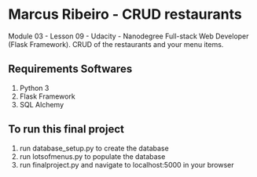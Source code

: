 # Marcus Ribeiro - CRUD restaurants
Module 03 - Lesson 09 - Udacity - Nanodegree Full-stack Web Developer (Flask Framework). CRUD of the restaurants and your menu items.

## Requirements Softwares
1. Python 3
2. Flask Framework
3. SQL Alchemy

## To run this final project

1. run database_setup.py to create the database
2. run lotsofmenus.py to populate the database
3. run finalproject.py and navigate to localhost:5000 in your browser
